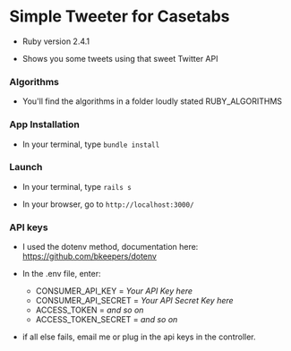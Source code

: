 # Simple Tweeter for Casetabs

* Ruby version 2.4.1

* Shows you some tweets using that sweet Twitter API

### Algorithms

* You'll find the algorithms in a folder loudly stated RUBY_ALGORITHMS

### App Installation

* In your terminal, type `bundle install`

### Launch

* In your terminal, type `rails s`

* In your browser, go to `http://localhost:3000/`

### API keys

 * I used the dotenv method, documentation here: https://github.com/bkeepers/dotenv

 * In the .env file, enter:
   +  CONSUMER_API_KEY = *Your API Key here*
   +  CONSUMER_API_SECRET = *Your API Secret Key here*
   +  ACCESS_TOKEN = *and so on*
   +  ACCESS_TOKEN_SECRET = *and so on*

 * if all else fails, email me or plug in the api keys in the controller.














